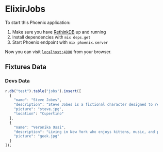 # ElixirJobs

To start this Phoenix application:

1. Make sure you have [RethinkDB](http://rethinkdb.com) up and running
2. Install dependencies with `mix deps.get`
3. Start Phoenix endpoint with `mix phoenix.server`

Now you can visit [`localhost:4000`](http://localhost:4000) from your browser.


## Fixtures Data

### Devs Data

```javascript
r.db("test").table("jobs").insert([
  {
    "name": "Steve Jobes",
    "description": "Steve Jobes is a fictional character designed to resemble someone familiar to readers.",
    "picture": "steve.jpg",
    "location": "Cupertino"
  },
  {
    "name": "Veronika Ossi",
    "description": "Living in New York who enjoys kittens, music, and partying.",
    "picture": "geek.jpg"
  }
]);
```
